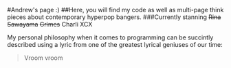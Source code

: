 #Andrew's page :)
##Here, you will find my code as well as multi-page think pieces about contemporary hyperpop bangers.
###Currently stanning ~~Rina Sawayama~~ ~~Grimes~~ Charli XCX

My personal philosophy when it comes to programming can be succintly described using a lyric from one of the greatest lyrical geniuses of our time:
> Vroom vroom

